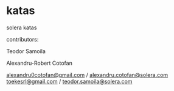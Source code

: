 # katas
solera katas

contributors:

Teodor Samoila

Alexandru-Robert Cotofan

alexandru0cotofan@gmail.com / alexandru.cotofan@solera.com
toekesrl@gmail.com / teodor.samoila@solera.com
